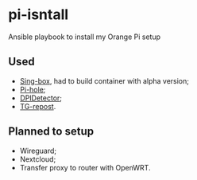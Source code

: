# pi-isntall
Ansible playbook to install my Orange Pi setup

## Used

* [Sing-box](https://github.com/SagerNet/sing-box/releases), had to build container with alpha version;
* [Pi-hole](https://github.com/pi-hole/pi-hole);
* [DPIDetector](https://github.com/DPIdetector/dpidetector-node);
* [TG-repost](https://github.com/Akiyamov/telegramrepost).

## Planned to setup

* Wireguard;
* Nextcloud;
* Transfer proxy to router with OpenWRT.